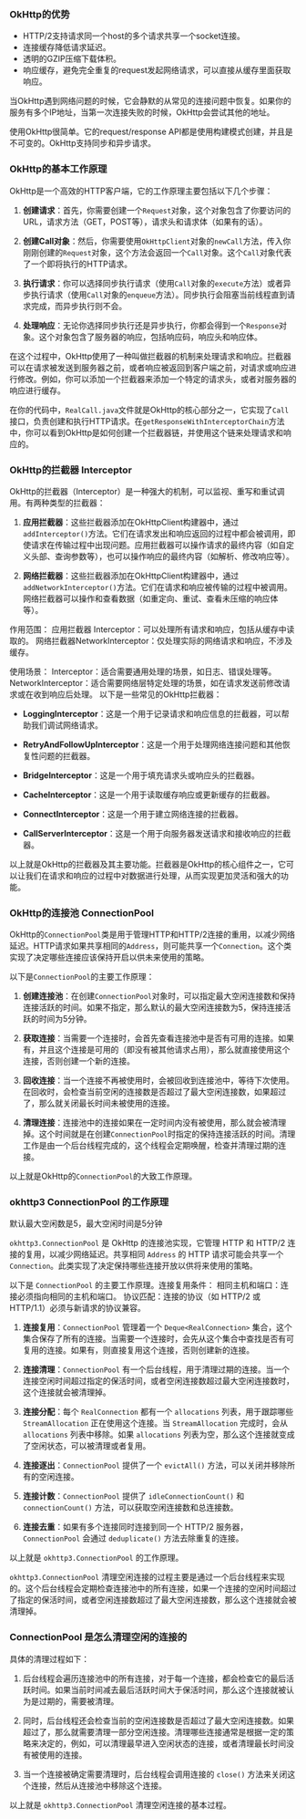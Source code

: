 ### OkHttp的优势

* HTTP/2支持请求同一个host的多个请求共享一个socket连接。
* 连接缓存降低请求延迟。
* 透明的GZIP压缩下载体积。
* 响应缓存，避免完全重复的request发起网络请求，可以直接从缓存里面获取响应。

当OkHttp遇到网络问题的时候，它会静默的从常见的连接问题中恢复。如果你的服务有多个IP地址，当第一次连接失败的时候，OkHttp会尝试其他的地址。

使用OkHttp很简单。它的request/response API都是使用构建模式创建，并且是不可变的。OkHttp支持同步和异步请求。


### OkHttp的基本工作原理

OkHttp是一个高效的HTTP客户端，它的工作原理主要包括以下几个步骤：

1. **创建请求**：首先，你需要创建一个`Request`对象，这个对象包含了你要访问的URL，请求方法（GET，POST等），请求头和请求体（如果有的话）。

2. **创建Call对象**：然后，你需要使用`OkHttpClient`对象的`newCall`方法，传入你刚刚创建的`Request`对象，这个方法会返回一个`Call`对象。这个`Call`对象代表了一个即将执行的HTTP请求。

3. **执行请求**：你可以选择同步执行请求（使用`Call`对象的`execute`方法）或者异步执行请求（使用`Call`对象的`enqueue`方法）。同步执行会阻塞当前线程直到请求完成，而异步执行则不会。

4. **处理响应**：无论你选择同步执行还是异步执行，你都会得到一个`Response`对象。这个对象包含了服务器的响应，包括响应码，响应头和响应体。

在这个过程中，OkHttp使用了一种叫做拦截器的机制来处理请求和响应。拦截器可以在请求被发送到服务器之前，或者响应被返回到客户端之前，对请求或响应进行修改。例如，你可以添加一个拦截器来添加一个特定的请求头，或者对服务器的响应进行缓存。

在你的代码中，`RealCall.java`文件就是OkHttp的核心部分之一，它实现了`Call`接口，负责创建和执行HTTP请求。在`getResponseWithInterceptorChain`方法中，你可以看到OkHttp是如何创建一个拦截器链，并使用这个链来处理请求和响应的。


### OkHttp的拦截器 Interceptor


OkHttp的拦截器（Interceptor）是一种强大的机制，可以监视、重写和重试调用。有两种类型的拦截器：

1. **应用拦截器**：这些拦截器添加在OkHttpClient构建器中，通过`addInterceptor()`方法。它们在请求发出和响应返回的过程中都会被调用，即使请求在传输过程中出现问题。应用拦截器可以操作请求的最终内容（如自定义头部、查询参数等），也可以操作响应的最终内容（如解析、修改响应等）。

2. **网络拦截器**：这些拦截器添加在OkHttpClient构建器中，通过`addNetworkInterceptor()`方法。它们在请求和响应被传输的过程中被调用。网络拦截器可以操作和查看数据（如重定向、重试、查看未压缩的响应体等）。

作用范围：
应用拦截器 Interceptor：可以处理所有请求和响应，包括从缓存中读取的。
网络拦截器NetworkInterceptor：仅处理实际的网络请求和响应，不涉及缓存。

使用场景：
Interceptor：适合需要通用处理的场景，如日志、错误处理等。
NetworkInterceptor：适合需要网络层特定处理的场景，如在请求发送前修改请求或在收到响应后处理。
以下是一些常见的OkHttp拦截器：

- **LoggingInterceptor**：这是一个用于记录请求和响应信息的拦截器，可以帮助我们调试网络请求。

- **RetryAndFollowUpInterceptor**：这是一个用于处理网络连接问题和其他恢复性问题的拦截器。

- **BridgeInterceptor**：这是一个用于填充请求头或响应头的拦截器。

- **CacheInterceptor**：这是一个用于读取缓存响应或更新缓存的拦截器。

- **ConnectInterceptor**：这是一个用于建立网络连接的拦截器。

- **CallServerInterceptor**：这是一个用于向服务器发送请求和接收响应的拦截器。

以上就是OkHttp的拦截器及其主要功能。拦截器是OkHttp的核心组件之一，它可以让我们在请求和响应的过程中对数据进行处理，从而实现更加灵活和强大的功能。



### OkHttp的连接池 ConnectionPool

OkHttp的`ConnectionPool`类是用于管理HTTP和HTTP/2连接的重用，以减少网络延迟。HTTP请求如果共享相同的`Address`，则可能共享一个`Connection`。这个类实现了决定哪些连接应该保持开启以供未来使用的策略。

以下是`ConnectionPool`的主要工作原理：

1. **创建连接池**：在创建`ConnectionPool`对象时，可以指定最大空闲连接数和保持连接活跃的时间。如果不指定，那么默认的最大空闲连接数为5，保持连接活跃的时间为5分钟。

2. **获取连接**：当需要一个连接时，会首先查看连接池中是否有可用的连接。如果有，并且这个连接是可用的（即没有被其他请求占用），那么就直接使用这个连接，否则创建一个新的连接。

3. **回收连接**：当一个连接不再被使用时，会被回收到连接池中，等待下次使用。在回收时，会检查当前空闲的连接数是否超过了最大空闲连接数，如果超过了，那么就关闭最长时间未被使用的连接。

4. **清理连接**：连接池中的连接如果在一定时间内没有被使用，那么就会被清理掉。这个时间就是在创建`ConnectionPool`时指定的保持连接活跃的时间。清理工作是由一个后台线程完成的，这个线程会定期唤醒，检查并清理过期的连接。

以上就是OkHttp的`ConnectionPool`的大致工作原理。

### okhttp3 ConnectionPool 的工作原理

默认最大空闲数是5，最大空闲时间是5分钟

`okhttp3.ConnectionPool` 是 OkHttp 的连接池实现，它管理 HTTP 和 HTTP/2 连接的复用，以减少网络延迟。共享相同 `Address` 的 HTTP 请求可能会共享一个 `Connection`。此类实现了决定保持哪些连接开放以供将来使用的策略。

以下是 `ConnectionPool` 的主要工作原理。连接复用条件： 相同主机和端口：连接必须指向相同的主机和端口。 协议匹配：连接的协议（如 HTTP/2 或 HTTP/1.1）必须与新请求的协议兼容。


1. **连接复用**：`ConnectionPool` 管理着一个 `Deque<RealConnection>` 集合，这个集合保存了所有的连接。当需要一个连接时，会先从这个集合中查找是否有可复用的连接。如果有，则直接复用这个连接，否则创建新的连接。

2. **连接清理**：`ConnectionPool` 有一个后台线程，用于清理过期的连接。当一个连接空闲时间超过指定的保活时间，或者空闲连接数超过最大空闲连接数时，这个连接就会被清理掉。

3. **连接分配**：每个 `RealConnection` 都有一个 `allocations` 列表，用于跟踪哪些 `StreamAllocation` 正在使用这个连接。当 `StreamAllocation` 完成时，会从 `allocations` 列表中移除。如果 `allocations` 列表为空，那么这个连接就变成了空闲状态，可以被清理或者复用。

4. **连接逐出**：`ConnectionPool` 提供了一个 `evictAll()` 方法，可以关闭并移除所有的空闲连接。

5. **连接计数**：`ConnectionPool` 提供了 `idleConnectionCount()` 和 `connectionCount()` 方法，可以获取空闲连接数和总连接数。

6. **连接去重**：如果有多个连接同时连接到同一个 HTTP/2 服务器，`ConnectionPool` 会通过 `deduplicate()` 方法去除重复的连接。

以上就是 `okhttp3.ConnectionPool` 的工作原理。


`okhttp3.ConnectionPool` 清理空闲连接的过程主要是通过一个后台线程来实现的。这个后台线程会定期检查连接池中的所有连接，如果一个连接的空闲时间超过了指定的保活时间，或者空闲连接数超过了最大空闲连接数，那么这个连接就会被清理掉。

### ConnectionPool 是怎么清理空闲的连接的

具体的清理过程如下：

1. 后台线程会遍历连接池中的所有连接，对于每一个连接，都会检查它的最后活跃时间。如果当前时间减去最后活跃时间大于保活时间，那么这个连接就被认为是过期的，需要被清理。

2. 同时，后台线程还会检查当前的空闲连接数是否超过了最大空闲连接数。如果超过了，那么就需要清理一部分空闲连接。清理哪些连接通常是根据一定的策略来决定的，例如，可以清理最早进入空闲状态的连接，或者清理最长时间没有被使用的连接。

3. 当一个连接被确定需要清理时，后台线程会调用连接的 `close()` 方法来关闭这个连接，然后从连接池中移除这个连接。

以上就是 `okhttp3.ConnectionPool` 清理空闲连接的基本过程。

